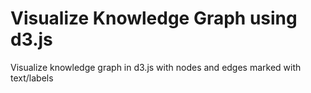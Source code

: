 # Visualize Knowledge Graph using d3.js
Visualize knowledge graph in d3.js with nodes and edges marked with text/labels
